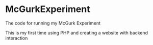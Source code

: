 # McGurkExperiment
The code for running my McGurk Experiment

This is my first time using PHP and creating a website with backend interaction

